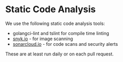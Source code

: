 # Static Code Analysis

We use the following static code analysis tools:

* golangci-lint and tslint for compile time linting
* [snyk.io](https://app.snyk.io/org/argoproj/projects) - for image scanning
* [sonarcloud.io](https://sonarcloud.io/organizations/argoproj/projects) - for code scans and security alerts

These are at least run daily or on each pull request.

